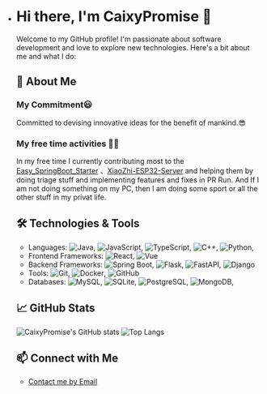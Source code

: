 - # Hi there, I'm CaixyPromise 👋

  Welcome to my GitHub profile! I'm passionate about software development and love to explore new technologies. Here's a bit about me and what I do:

  ## 🚀 About Me

  ### My Commitment😃

  Committed to devising innovative ideas for the benefit of mankind.😎

  ### My free time activities 🏇🌳

  In my free time I currently contributing most to the  [Easy_SpringBoot_Starter](https://github.com/CaixyPromise/Springboot-inital-template) 、[XiaoZhi-ESP32-Server](https://github.com/xinnan-tech/xiaozhi-esp32-server) and helping them by doing triage stuff and implementing features and fixes in PR Run. And If I am not doing something on my PC, then I am doing some sport or all the other stuff in my privat life.

  ## 🛠️ Technologies & Tools

  - Languages: ![Java](https://img.shields.io/badge/-Java-007396?style=flat-square&logo=java&logoColor=white), ![JavaScript](https://img.shields.io/badge/-JavaScript-F7DF1E?style=flat-square&logo=javascript&logoColor=black), ![TypeScript](https://img.shields.io/badge/-TypeScript-3178C6?style=flat-square&logo=typescript&logoColor=white), ![C++](https://img.shields.io/badge/-C++-00599C?style=flat-square&logo=c%2B%2B&logoColor=white),  ![Python](https://img.shields.io/badge/-Python-3776AB?style=flat-square&logo=python&logoColor=white),
  - Frontend Frameworks: ![React](https://img.shields.io/badge/-React-61DAFB?style=flat-square&logo=react&logoColor=white), ![Vue](https://img.shields.io/badge/-Vue.js-4FC08D?style=flat-square&logo=vue.js&logoColor=white)
  - Backend Frameworks: ![Spring Boot](https://img.shields.io/badge/-Spring%20Boot-6DB33F?style=flat-square&logo=spring-boot&logoColor=white), ![Flask](https://img.shields.io/badge/-Flask-000000?style=flat-square&logo=flask&logoColor=white), ![FastAPI](https://img.shields.io/badge/-FastAPI-009688?style=flat-square&logo=fastapi&logoColor=white), ![Django](https://img.shields.io/badge/-Django-092E20?style=flat-square&logo=django&logoColor=white)
  - Tools: ![Git](https://img.shields.io/badge/-Git-F05032?style=flat-square&logo=git&logoColor=white), ![Docker](https://img.shields.io/badge/-Docker-2496ED?style=flat-square&logo=docker&logoColor=white), ![GitHub](https://img.shields.io/badge/-GitHub-181717?style=flat-square&logo=github&logoColor=white)
  - Databases: ![MySQL](https://img.shields.io/badge/-MySQL-4479A1?style=flat-square&logo=mysql&logoColor=white), ![SQLite](https://img.shields.io/badge/-SQLite-003B57?style=flat-square&logo=sqlite&logoColor=white), ![PostgreSQL](https://img.shields.io/badge/-PostgreSQL-336791?style=flat-square&logo=postgresql&logoColor=white), ![MongoDB](https://img.shields.io/badge/-MongoDB-47A248?style=flat-square&logo=mongodb&logoColor=white),

  ## 📈 GitHub Stats

  ![CaixyPromise's GitHub stats](https://github-readme-stats.vercel.app/api?username=CaixyPromise&show_icons=true&theme=radical)
  ![Top Langs](https://github-readme-stats.vercel.app/api/top-langs/?username=CaixyPromise&layout=compact&theme=radical)

  ## 📫 Connect with Me

  - <a href="mailto:caixypromised@gmail.com">Contact me by Email</a>

  
